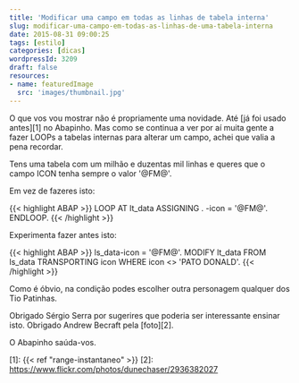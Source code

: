 ```yaml
---
title: 'Modificar uma campo em todas as linhas de tabela interna'
slug: modificar-uma-campo-em-todas-as-linhas-de-uma-tabela-interna
date: 2015-08-31 09:00:25
tags: [estilo]
categories: [dicas]
wordpressId: 3209
draft: false
resources:
- name: featuredImage
  src: 'images/thumbnail.jpg'
---
```

O que vos vou mostrar não é propriamente uma novidade. Até [já foi usado antes][1] no Abapinho. Mas como se continua a ver por aí muita gente a fazer LOOPs a tabelas internas para alterar um campo, achei que valia a pena recordar.

Tens uma tabela com um milhão e duzentas mil linhas e queres que o campo ICON tenha sempre o valor '@FM@'.

Em vez de fazeres isto:

{{< highlight ABAP >}}
LOOP AT lt_data ASSIGNING <data>.
  <data>-icon = '@FM@'.
ENDLOOP.
{{< /highlight >}}

Experimenta fazer antes isto:

{{< highlight ABAP >}}
ls_data-icon = '@FM@'.
MODIFY lt_data FROM ls_data TRANSPORTING icon WHERE icon <> 'PATO DONALD'.
{{< /highlight >}}

Como é óbvio, na condição podes escolher outra personagem qualquer dos Tio Patinhas.

Obrigado Sérgio Serra por sugerires que poderia ser interessante ensinar isto.
Obrigado Andrew Becraft pela [foto][2].

O Abapinho saúda-vos.

   [1]: {{< ref "range-instantaneo" >}}
   [2]: https://www.flickr.com/photos/dunechaser/2936382027
